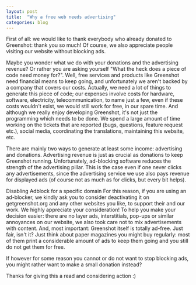 ```yaml
---
layout: post
title:  "Why a free web needs advertising"
categories: blog
---
```


First of all: we would like to thank everybody who already donated to Greenshot: thank you so much! Of course, we also appreciate people visiting our website without blocking ads.

Maybe you wonder what we do with your donations and the advertising revenue? Or rather you are asking yourself "What the heck does a piece of code need money for?". Well, free services and products like Greenshot need financial means to keep going, and unfortunately we aren't backed by a company that covers our costs. Actually, we need a lot of things to generate this piece of code; our expenses involve costs for hardware, software, electricity, telecommunication, to name just a few, even if these costs wouldn't exist, we would still work for free, in our spare time. And although we really enjoy developing Greenshot, it's not just the programming which needs to be done. We spend a large amount of time working on the tickets that are reported (bugs, questions, feature request etc.), social media, coordinating the translations, maintaining this website, etc.

There are mainly two ways to generate at least some income: advertising and donations. Advertising revenue is just as crucial as donations to keep Greenshot running. Unfortunately, ad-blocking software reduces the strength of the advertising pillar. This is the case even if one never clicks any advertisements, since the advertising service we use also pays revenue for displayed ads (of course not as much as for clicks, but every bit helps).

Disabling Adblock for a specific domain For this reason, if you are using an ad-blocker, we kindly ask you to consider deactivating it on getgreenshot.org and any other websites you like, to support their and our work. We highly appreciate your consideration! To help you make your decision easier: there are no layer ads, interstitials, pop-ups or similar annoyances on our website, we also took care not to mix advertisements with content. And, most important: Greenshot itself is totally ad-free. Just fair, isn't it?
Just think about paper magazines you might buy regularly: most of them print a considerable amount of ads to keep them going and you still do not get them for free.

If however for some reason you cannot or do not want to stop blocking ads, you might rather want to make a small donation instead?

Thanks for giving this a read and considering action :)
